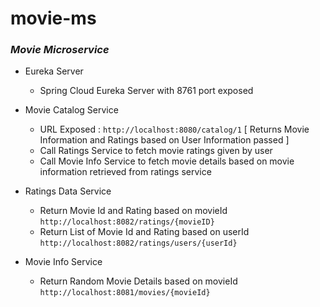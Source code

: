 # movie-ms

### *Movie Microservice*

- Eureka Server
  - Spring Cloud Eureka Server with 8761 port exposed

- Movie Catalog Service
  - URL Exposed : `http://localhost:8080/catalog/1` [ Returns Movie Information and Ratings based on User Information passed ]
  - Call Ratings Service to fetch movie ratings given by user
  - Call Movie Info Service to fetch movie details based on movie information retrieved from ratings service

- Ratings Data Service
  - Return Movie Id and Rating based on movieId `http://localhost:8082/ratings/{movieID}`
  - Return List of Movie Id and Rating based on userId `http://localhost:8082/ratings/users/{userId}`

- Movie Info Service
  - Return Random Movie Details based on movieId `http://localhost:8081/movies/{movieId}`
